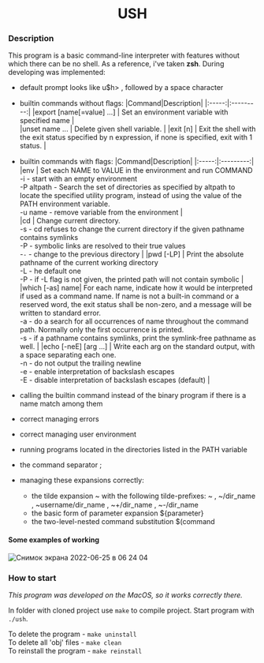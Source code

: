 <h1 align='center'> USH </h1>

### Description
This program is a basic command-line interpreter with features without which there can be no
shell. As a reference, i've taken **zsh**. During developing was implemented:  
- default prompt looks like u$h> , followed by a space character
- builtin commands without ﬂags:
  |Command|Description|
  |:-----:|:---------:|
  |export [name[=value] ...] | Set an environment variable with specified name |           
  |unset  name ... | Delete given shell variable. |
  |exit [n]  | Exit the shell with the exit status specified by n expression, if none is specified, exit with 1 status. |
- builtin commands with ﬂags:
  |Command|Description|
  |:-----:|:---------:|
  |env | Set each NAME to VALUE in the environment and run COMMAND <br> -i - start with an empty environment <br> -P altpath - Search the set of directories as specified by altpath to locate the specified utility program, instead of using the value of the PATH environment variable. <br> -u name - remove variable from the environment |           
  |cd | Change current directory. <br> -s - cd refuses to change the current directory if the given pathname contains symlinks <br> -P - symbolic links are resolved to their true values <br> -`-` - change to the previous directory |
  |pwd [-LP] | Print the absolute pathname of the current working directory <br> -L - he default one <br> -P - if -L flag is not given, the printed path will not contain symbolic |
  |which [-as] name| For each name, indicate how it would be interpreted if used as a command name. If name is not a built-in command or a reserved word, the exit status shall be non-zero, and a message will be written to standard error.<br> -a - do a search for all occurrences of name throughout the command path. Normally only the first occurrence is printed. <br> -s - if a pathname contains symlinks, print the symlink-free pathname as well. |
  |echo [-neE] [arg ...] | Write each arg on the standard output, with a space separating each one. <br> -n - do not output the trailing newline <br> -e - enable interpretation of backslash escapes <br> -E - disable interpretation of backslash escapes (default) |
  
- calling the builtin command instead of the binary program if there is a name match among them
- correct managing errors
- correct managing user environment
- running programs located in the directories listed in the PATH variable
- the command separator ;
- managing these expansions correctly:   
  - the tilde expansion ~ with the following tilde-preﬁxes: ~ , ~/dir_name , ~username/dir_name , ~+/dir_name , ~-/dir_name
  - the basic form of parameter expansion ${parameter} 
  - the two-level-nested command substitution $(command

#### Some examples of working    
![Снимок экрана 2022-06-25 в 06 24 04](https://user-images.githubusercontent.com/108219165/184127681-5715ade8-593e-44d1-8211-cee51aa82c1d.png)


### How to start
*This program was developed on the MacOS, so it works correctly there.*   

In folder with cloned project use `make` to compile project. Start program with `./ush`.

To delete the program - `make uninstall`   
To delete all 'obj' files - `make clean`   
To reinstall the program - `make reinstall`

